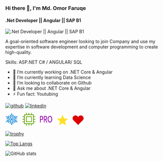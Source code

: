 ### Hi there 👋, I'm Md. Omor Faruqe
#### .Net Developer || Angular || SAP B1
![.Net Developer || Angular || SAP B1](https://i.pinimg.com/originals/a8/24/83/a824833f8ec6f2ff8e79f1313a98cc18.png)

A goal-oriented software engineer looking to join Company and use my expertise in software development and computer programming to create high-quality.

Skills: ASP.NET C# / ANGULAR/ SQL 

- 🔭 I’m currently working on .NET Core & Angular 
- 🌱 I’m currently learning Data Science 
- 👯 I’m looking to collaborate on Github 
- 💬 Ask me about .NET Core & Angular 
- ⚡ Fun fact: Youtubing 


[<img src='https://cdn.jsdelivr.net/npm/simple-icons@3.0.1/icons/github.svg' alt='github' height='40'>](https://github.com/https://github.com/bdfaruqe)  [<img src='https://cdn.jsdelivr.net/npm/simple-icons@3.0.1/icons/linkedin.svg' alt='linkedin' height='40'>](https://www.linkedin.com/in/https://www.linkedin.com/in/bdfaruqe//)  

<a href='https://archiveprogram.github.com/'><img src='https://raw.githubusercontent.com/acervenky/animated-github-badges/master/assets/acbadge.gif' width='40' height='40'></a> <a href='https://docs.github.com/en/developers'><img src='https://raw.githubusercontent.com/acervenky/animated-github-badges/master/assets/devbadge.gif' width='40' height='40'></a> <a href='https://github.com/pricing'><img src='https://raw.githubusercontent.com/acervenky/animated-github-badges/master/assets/pro.gif' width='40' height='40'></a> <a href='https://stars.github.com/'><img src='https://raw.githubusercontent.com/acervenky/animated-github-badges/master/assets/starbadge.gif' width='35' height='35'></a> <a href='https://docs.github.com/en/github/supporting-the-open-source-community-with-github-sponsors'><img src='https://raw.githubusercontent.com/acervenky/animated-github-badges/master/assets/sponsorbadge.gif' width='35' height='35'></a> 

[![trophy](https://github-profile-trophy.vercel.app/?username=https://github.com/bdfaruqe)](https://github.com/ryo-ma/github-profile-trophy)

[![Top Langs](https://github-readme-stats.vercel.app/api/top-langs/?username=https://github.com/bdfaruqe)](https://github.com/anuraghazra/github-readme-stats)

![GitHub stats](https://github-readme-stats.vercel.app/api?username=https://github.com/bdfaruqe&show_icons=true)  

